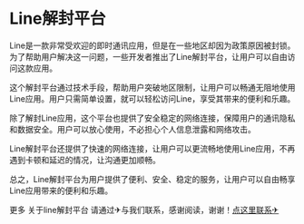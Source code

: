 # Line解封平台

Line是一款非常受欢迎的即时通讯应用，但是在一些地区却因为政策原因被封锁。为了帮助用户解决这一问题，一些开发者推出了Line解封平台，让用户可以自由访问这款应用。

这个解封平台通过技术手段，帮助用户突破地区限制，让用户可以畅通无阻地使用Line应用。用户只需简单设置，就可以轻松访问Line，享受其带来的便利和乐趣。

除了解封Line应用，这个平台也提供了安全稳定的网络连接，保障用户的通讯隐私和数据安全。用户可以放心使用，不必担心个人信息泄露和网络攻击。

Line解封平台还提供了快速的网络连接，让用户可以更流畅地使用Line应用，不再遇到卡顿和延迟的情况，让沟通更加顺畅。

总之，Line解封平台为用户提供了便利、安全、稳定的服务，让用户可以自由畅享Line应用带来的便利和乐趣。

更多 关于line解封平台 请通过✈与我们联系，感谢阅读，谢谢！[点这里联系✈](https://a.k02.cc)